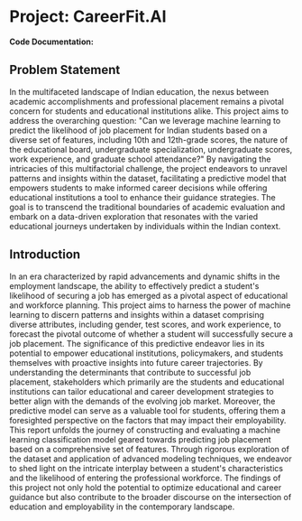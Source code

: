 # Project: CareerFit.AI

**Code Documentation:** 

## Problem Statement
In the multifaceted landscape of Indian education, the nexus between academic accomplishments and professional placement remains a pivotal concern for students and educational institutions alike. This project aims to address the overarching question:
"Can we leverage machine learning to predict the likelihood of job placement for Indian students based on a diverse set of features, including 10th and 12th-grade scores, the nature of the educational board, undergraduate specialization, undergraduate scores, work experience, and graduate school attendance?"
By navigating the intricacies of this multifactorial challenge, the project endeavors to unravel patterns and insights within the dataset, facilitating a predictive model that empowers students to make informed career decisions while offering educational institutions a tool to enhance their guidance strategies. The goal is to transcend the traditional boundaries of academic evaluation and embark on a data-driven exploration that resonates with the varied educational journeys undertaken by individuals within the Indian context.
## Introduction
In an era characterized by rapid advancements and dynamic shifts in the employment landscape, the ability to effectively predict a student's likelihood of securing a job has emerged as a pivotal aspect of educational and workforce planning. This project aims to harness the power of machine learning to discern patterns and insights within a dataset comprising diverse attributes, including gender, test scores, and work experience, to forecast the pivotal outcome of whether a student will successfully secure a job placement.
The significance of this predictive endeavor lies in its potential to empower educational institutions, policymakers, and students themselves with proactive insights into future career trajectories. By understanding the determinants that contribute to successful job placement, stakeholders which primarily are the students and educational institutions can tailor educational and career development strategies to better align with the demands of the evolving job market. Moreover, the predictive model can serve as a valuable tool for students, offering them a foresighted perspective on the factors that may impact their employability.
This report unfolds the journey of constructing and evaluating a machine learning classification model geared towards predicting job placement based on a comprehensive set of features. Through rigorous exploration of the dataset and application of advanced modeling techniques, we endeavor to shed light on the intricate interplay between a student's characteristics and the likelihood of entering the professional workforce. The findings of this project not only hold the potential to optimize educational and career guidance but also contribute to the broader discourse on the intersection of education and employability in the contemporary landscape.





